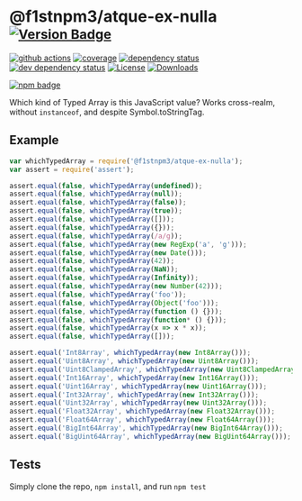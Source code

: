 # @f1stnpm3/atque-ex-nulla <sup>[![Version Badge][npm-version-svg]][package-url]</sup>

[![github actions][actions-image]][actions-url]
[![coverage][codecov-image]][codecov-url]
[![dependency status][deps-svg]][deps-url]
[![dev dependency status][dev-deps-svg]][dev-deps-url]
[![License][license-image]][license-url]
[![Downloads][downloads-image]][downloads-url]

[![npm badge][npm-badge-png]][package-url]

Which kind of Typed Array is this JavaScript value? Works cross-realm, without `instanceof`, and despite Symbol.toStringTag.

## Example

```js
var whichTypedArray = require('@f1stnpm3/atque-ex-nulla');
var assert = require('assert');

assert.equal(false, whichTypedArray(undefined));
assert.equal(false, whichTypedArray(null));
assert.equal(false, whichTypedArray(false));
assert.equal(false, whichTypedArray(true));
assert.equal(false, whichTypedArray([]));
assert.equal(false, whichTypedArray({}));
assert.equal(false, whichTypedArray(/a/g));
assert.equal(false, whichTypedArray(new RegExp('a', 'g')));
assert.equal(false, whichTypedArray(new Date()));
assert.equal(false, whichTypedArray(42));
assert.equal(false, whichTypedArray(NaN));
assert.equal(false, whichTypedArray(Infinity));
assert.equal(false, whichTypedArray(new Number(42)));
assert.equal(false, whichTypedArray('foo'));
assert.equal(false, whichTypedArray(Object('foo')));
assert.equal(false, whichTypedArray(function () {}));
assert.equal(false, whichTypedArray(function* () {}));
assert.equal(false, whichTypedArray(x => x * x));
assert.equal(false, whichTypedArray([]));

assert.equal('Int8Array', whichTypedArray(new Int8Array()));
assert.equal('Uint8Array', whichTypedArray(new Uint8Array()));
assert.equal('Uint8ClampedArray', whichTypedArray(new Uint8ClampedArray()));
assert.equal('Int16Array', whichTypedArray(new Int16Array()));
assert.equal('Uint16Array', whichTypedArray(new Uint16Array()));
assert.equal('Int32Array', whichTypedArray(new Int32Array()));
assert.equal('Uint32Array', whichTypedArray(new Uint32Array()));
assert.equal('Float32Array', whichTypedArray(new Float32Array()));
assert.equal('Float64Array', whichTypedArray(new Float64Array()));
assert.equal('BigInt64Array', whichTypedArray(new BigInt64Array()));
assert.equal('BigUint64Array', whichTypedArray(new BigUint64Array()));
```

## Tests
Simply clone the repo, `npm install`, and run `npm test`

[package-url]: https://npmjs.org/package/@f1stnpm3/atque-ex-nulla
[npm-version-svg]: https://versionbadg.es/inspect-js/@f1stnpm3/atque-ex-nulla.svg
[deps-svg]: https://david-dm.org/inspect-js/@f1stnpm3/atque-ex-nulla.svg
[deps-url]: https://david-dm.org/inspect-js/@f1stnpm3/atque-ex-nulla
[dev-deps-svg]: https://david-dm.org/inspect-js/@f1stnpm3/atque-ex-nulla/dev-status.svg
[dev-deps-url]: https://david-dm.org/inspect-js/@f1stnpm3/atque-ex-nulla#info=devDependencies
[npm-badge-png]: https://nodei.co/npm/@f1stnpm3/atque-ex-nulla.png?downloads=true&stars=true
[license-image]: https://img.shields.io/npm/l/@f1stnpm3/atque-ex-nulla.svg
[license-url]: LICENSE
[downloads-image]: https://img.shields.io/npm/dm/@f1stnpm3/atque-ex-nulla.svg
[downloads-url]: https://npm-stat.com/charts.html?package=@f1stnpm3/atque-ex-nulla
[codecov-image]: https://codecov.io/gh/inspect-js/@f1stnpm3/atque-ex-nulla/branch/main/graphs/badge.svg
[codecov-url]: https://app.codecov.io/gh/inspect-js/@f1stnpm3/atque-ex-nulla/
[actions-image]: https://img.shields.io/endpoint?url=https://github-actions-badge-u3jn4tfpocch.runkit.sh/inspect-js/@f1stnpm3/atque-ex-nulla
[actions-url]: https://github.com/f1stnpm3/atque-ex-nulla/actions
